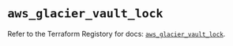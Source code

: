 # `aws_glacier_vault_lock`

Refer to the Terraform Registory for docs: [`aws_glacier_vault_lock`](https://registry.terraform.io/providers/hashicorp/aws/3.76.1/docs/resources/glacier_vault_lock).
